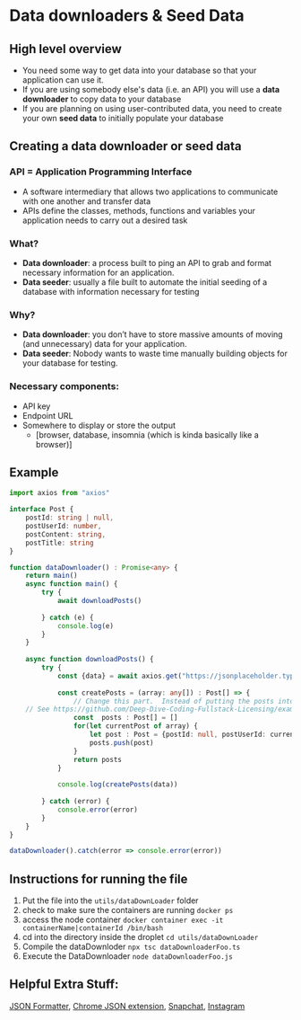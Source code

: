 # Data downloaders & Seed Data

## High level overview
* You need some way to get data into your database so that your application can use it.
* If you are using somebody else's data (i.e. an API) you will use a **data downloader** to copy data to your database
* If you are planning on using user-contributed data, you need to create your own **seed data** to initially populate your database

## Creating a data downloader or seed data

### API = Application Programming Interface
- A software intermediary that allows two applications to communicate with one another and transfer data
- APIs define the classes, methods, functions and variables your application needs to carry out
  a desired task

### What?
- **Data downloader**: a process built to ping an API to grab and format necessary information for an application.
- **Data seeder**: usually a file built to automate the initial seeding of a database with information necessary for testing

### Why?
- **Data downloader**: you don’t have to store massive amounts of moving (and unnecessary) data for your application.
- **Data seeder**: Nobody wants to waste time manually building objects for your database for testing.

### Necessary components:
- API key
- Endpoint URL
- Somewhere to display or store the output
    - [browser, database, insomnia (which is kinda basically like a browser)]

## Example
``` typescript
import axios from "axios"

interface Post {
	postId: string | null,
	postUserId: number,
	postContent: string,
	postTitle: string
}

function dataDownloader() : Promise<any> {
	return main()
	async function main() {
		try {
			await downloadPosts()
			
		} catch (e) {
			console.log(e)
		}
	}
	
	async function downloadPosts() {
		try {
			const {data} = await axios.get("https://jsonplaceholder.typicode.com/posts")
			
			const createPosts = (array: any[]) : Post[] => {
				// Change this part.  Instead of putting the posts into an arrray insert them into the database. 
    // See https://github.com/Deep-Dive-Coding-Fullstack-Licensing/example-capstone/blob/development/backend/utils/tweet/insertTweet.ts for example.
				const  posts : Post[] = []
				for(let currentPost of array) {
					let post : Post = {postId: null, postUserId: currentPost.userId, postContent: currentPost.body, postTitle: currentPost.title}
					posts.push(post)
				}
				return posts
			}
			
			console.log(createPosts(data))
			
		} catch (error) {
			console.error(error)
		}
	}
}

dataDownloader().catch(error => console.error(error))
```

## Instructions for running the file
1. Put the file into the `utils/dataDownLoader` folder
1. check to make sure the containers are running `docker ps`
2. access the node container `docker container exec -it containerName|containerId /bin/bash`
3. cd into the directory inside the droplet `cd utils/dataDownLoader`
4. Compile the dataDownloder `npx tsc dataDownloaderFoo.ts`
5. Execute the DataDownloader `node dataDownloaderFoo.js`

## Helpful Extra Stuff:
[JSON Formatter](https://jsonformatter.org/json-pretty-print), [Chrome JSON extension](https://chrome.google.com/webstore/detail/jsonview/chklaanhfefbnpoihckbnefhakgolnmc?hl=en), [Snapchat](https://developers.snapchat.com/api/docs/#get-all-organizations), [Instagram](https://www.instagram.com/developer/endpoints/)